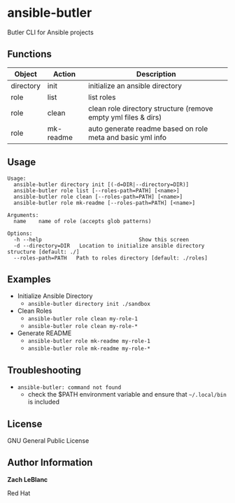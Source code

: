 ansible-butler
=========

Butler CLI for Ansible projects

Functions
------------

| Object | Action | Description |
| ------ | ------ | ----------- |
| directory | init | initialize an ansible directory |
| role | list | list roles |
| role | clean | clean role directory structure (remove empty yml files & dirs) |
| role | mk-readme | auto generate readme based on role meta and basic yml info |

Usage
--------------

```
Usage:
  ansible-butler directory init [(-d=DIR|--directory=DIR)]
  ansible-butler role list [--roles-path=PATH] [<name>]
  ansible-butler role clean [--roles-path=PATH] [<name>]
  ansible-butler role mk-readme [--roles-path=PATH] [<name>]

Arguments:
  name    name of role (accepts glob patterns)

Options:
  -h --help                               Show this screen
  -d --directory=DIR   Location to initialize ansible directory structure [default: ./]
  --roles-path=PATH   Path to roles directory [default: ./roles]
```

Examples
----------------

- Initialize Ansible Directory
  - `ansible-butler directory init ./sandbox`
- Clean Roles 
  - `ansible-butler role clean my-role-1`
  - `ansible-butler role clean my-role-*`
- Generate README
  - `ansible-butler role mk-readme my-role-1`
  - `ansible-butler role mk-readme my-role-*`

Troubleshooting
----------------

- `ansible-butler: command not found`
  - check the $PATH environment variable and ensure that `~/.local/bin` is included

License
-------

GNU General Public License

Author Information
-------
**Zach LeBlanc**

Red Hat